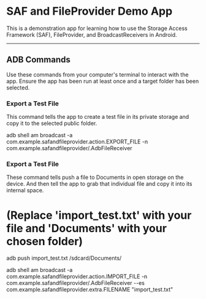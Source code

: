 # SAF and FileProvider Demo App

This is a demonstration app for learning how to use the Storage Access Framework (SAF), FileProvider, and BroadcastReceivers in Android.

---

## ADB Commands

Use these commands from your computer's terminal to interact with the app. Ensure the app has been run at least once and a target folder has been selected.

### Export a Test File

This command tells the app to create a test file in its private storage and copy it to the selected public folder.

adb shell am broadcast -a com.example.safandfileprovider.action.EXPORT_FILE -n com.example.safandfileprovider/.AdbFileReceiver

### Export a Test File

These command tells push a file to Documents in open storage on the device. And then tell the app to grab that individual file and copy it into its internal space.

# (Replace 'import_test.txt' with your file and 'Documents' with your chosen folder)
adb push import_test.txt /sdcard/Documents/

adb shell am broadcast -a com.example.safandfileprovider.action.IMPORT_FILE -n com.example.safandfileprovider/.AdbFileReceiver --es com.example.safandfileprovider.extra.FILENAME "import_test.txt"



